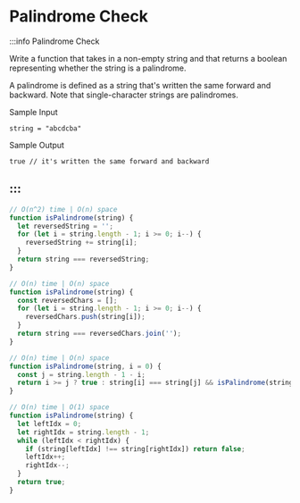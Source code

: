 # Palindrome Check

:::info Palindrome Check

Write a function that takes in a non-empty string and that returns a boolean representing whether the string is a palindrome.

A palindrome is defined as a string that's written the same forward and backward. Note that single-character strings are palindromes.

Sample Input
```
string = "abcdcba"
```

Sample Output
```
true // it's written the same forward and backward
```
:::
---

```js title="Solution 1"
// O(n^2) time | O(n) space
function isPalindrome(string) {
  let reversedString = '';
  for (let i = string.length - 1; i >= 0; i--) {
    reversedString += string[i];
  }
  return string === reversedString;
}
```

```js title="Solution 2"
// O(n) time | O(n) space
function isPalindrome(string) {
  const reversedChars = [];
  for (let i = string.length - 1; i >= 0; i--) {
    reversedChars.push(string[i]);
  }
  return string === reversedChars.join('');
}
```

```js title="Solution 3"
// O(n) time | O(n) space
function isPalindrome(string, i = 0) {
  const j = string.length - 1 - i;
  return i >= j ? true : string[i] === string[j] && isPalindrome(string, i + 1);
}
```

```js title="Solution 4"
// O(n) time | O(1) space
function isPalindrome(string) {
  let leftIdx = 0;
  let rightIdx = string.length - 1;
  while (leftIdx < rightIdx) {
    if (string[leftIdx] !== string[rightIdx]) return false;
    leftIdx++;
    rightIdx--;
  }
  return true;
}
```

